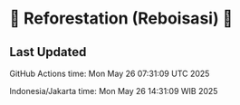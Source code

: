 
# 🌳 Reforestation (Reboisasi) 🌲

## Last Updated

GitHub Actions time: Mon May 26 07:31:09 UTC 2025

Indonesia/Jakarta time: Mon May 26 14:31:09 WIB 2025
